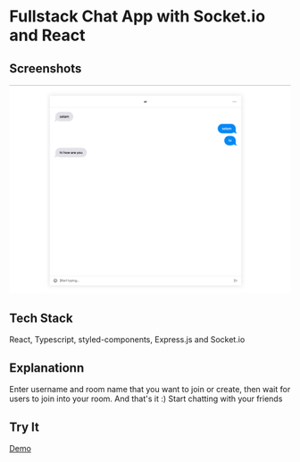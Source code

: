 # Fullstack Chat App with Socket.io and React

## Screenshots

![App Screenshot](./app.png)

## Tech Stack

React, Typescript, styled-components, Express.js and Socket.io

## Explanationn

Enter username and room name that you want to join or create, then wait for users to join into your room. And that's it :) Start chatting with your friends

## Try It

[Demo](https://localchatapp-fe.vercel.app/)

